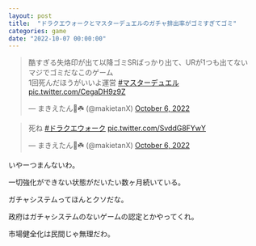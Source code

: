 ```yaml
---
layout: post
title:  "ドラクエウォークとマスターデュエルのガチャ排出率がゴミすぎてゴミ"
categories: game
date: "2022-10-07 00:00:00"
---
```


<blockquote class="twitter-tweet tw-align-center"><p lang="ja" dir="ltr">酷すぎる失烙印が出て以降ゴミSRばっかり出て、URが1つも出てない<br>マジでゴミだなこのゲーム<br>1回死んだほうがいいよ運営 <a href="https://twitter.com/hashtag/%E3%83%9E%E3%82%B9%E3%82%BF%E3%83%BC%E3%83%87%E3%83%A5%E3%82%A8%E3%83%AB?src=hash&amp;ref_src=twsrc%5Etfw">#マスターデュエル</a> <a href="https://t.co/CegaDH9z9Z">pic.twitter.com/CegaDH9z9Z</a></p>&mdash; まきえたん🥦☘️ (@makietanX) <a href="https://twitter.com/makietanX/status/1578102794908618752?ref_src=twsrc%5Etfw">October 6, 2022</a></blockquote> <script async src="https://platform.twitter.com/widgets.js" charset="utf-8"></script>

<blockquote class="twitter-tweet tw-align-center"><p lang="ja" dir="ltr">死ね <a href="https://twitter.com/hashtag/%E3%83%89%E3%83%A9%E3%82%AF%E3%82%A8%E3%82%A6%E3%82%A9%E3%83%BC%E3%82%AF?src=hash&amp;ref_src=twsrc%5Etfw">#ドラクエウォーク</a> <a href="https://t.co/SvddG8FYwY">pic.twitter.com/SvddG8FYwY</a></p>&mdash; まきえたん🥦☘️ (@makietanX) <a href="https://twitter.com/makietanX/status/1578006379167522817?ref_src=twsrc%5Etfw">October 6, 2022</a></blockquote> <script async src="https://platform.twitter.com/widgets.js" charset="utf-8"></script>

いやーつまんないわ。

一切強化ができない状態がだいたい数ヶ月続いている。

ガチャシステムってほんとクソだな。

政府はガチャシステムのないゲームの認定とかやってくれ。

市場健全化は民間じゃ無理だわ。
